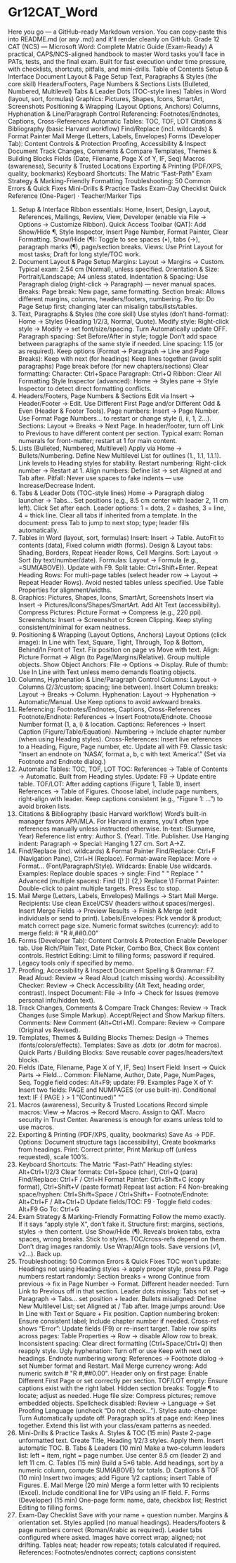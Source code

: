 # Gr12CAT_Word

Here you go — a GitHub-ready Markdown version. You can copy-paste this into README.md (or any .md) and it’ll render cleanly on GitHub.
Grade 12 CAT (NCS) — Microsoft Word: Complete Matric Guide (Exam-Ready)
A practical, CAPS/NCS-aligned handbook to master Word tasks you’ll face in PATs, tests, and the final exam. Built for fast execution under time pressure, with checklists, shortcuts, pitfalls, and mini-drills.
Table of Contents
Setup & Interface
Document Layout & Page Setup
Text, Paragraphs & Styles (the core skill)
Headers/Footers, Page Numbers & Sections
Lists (Bulleted, Numbered, Multilevel)
Tabs & Leader Dots (TOC-style lines)
Tables in Word (layout, sort, formulas)
Graphics: Pictures, Shapes, Icons, SmartArt, Screenshots
Positioning & Wrapping (Layout Options, Anchors)
Columns, Hyphenation & Line/Paragraph Control
Referencing: Footnotes/Endnotes, Captions, Cross-References
Automatic Tables: TOC, TOF, LOT
Citations & Bibliography (basic Harvard workflow)
Find/Replace (incl. wildcards) & Format Painter
Mail Merge (Letters, Labels, Envelopes)
Forms (Developer Tab): Content Controls & Protection
Proofing, Accessibility & Inspect Document
Track Changes, Comments & Compare
Templates, Themes & Building Blocks
Fields (Date, Filename, Page X of Y, IF, Seq)
Macros (awareness), Security & Trusted Locations
Exporting & Printing (PDF/XPS, quality, bookmarks)
Keyboard Shortcuts: The Matric “Fast-Path”
Exam Strategy & Marking-Friendly Formatting
Troubleshooting: 50 Common Errors & Quick Fixes
Mini-Drills & Practice Tasks
Exam-Day Checklist
Quick Reference (One-Pager) · Teacher/Marker Tips
1) Setup & Interface
Ribbon essentials: Home, Insert, Design, Layout, References, Mailings, Review, View, Developer (enable via File → Options → Customize Ribbon).
Quick Access Toolbar (QAT): Add Show/Hide ¶, Style Inspector, Insert Page Number, Format Painter, Clear Formatting.
Show/Hide (¶): Toggle to see spaces (•), tabs (→), paragraph marks (¶), page/section breaks.
Views: Use Print Layout for most tasks; Draft for long style/TOC work.
2) Document Layout & Page Setup
Margins: Layout → Margins → Custom. Typical exam: 2.54 cm (Normal), unless specified.
Orientation & Size: Portrait/Landscape; A4 unless stated.
Indentation & Spacing: Use Paragraph dialog (right-click → Paragraph) — never manual spaces.
Breaks:
Page break: New page, same formatting.
Section break: Allows different margins, columns, headers/footers, numbering.
Pro tip: Do Page Setup first; changing later can misalign tabs/lists/tables.
3) Text, Paragraphs & Styles (the core skill)
Use styles (don’t hand-format): Home → Styles (Heading 1/2/3, Normal, Quote).
Modify style: Right-click style → Modify → set font/size/spacing. Turn Automatically update OFF.
Paragraph spacing: Set Before/After in style; toggle Don’t add space between paragraphs of the same style if needed.
Line spacing: 1.15 (or as required).
Keep options (Format → Paragraph → Line and Page Breaks):
Keep with next (for headings)
Keep lines together (avoid split paragraphs)
Page break before (for new chapters/sections)
Clear formatting:
Character: Ctrl+Space
Paragraph: Ctrl+Q
Ribbon: Clear All Formatting
Style Inspector (advanced): Home → Styles pane → Style Inspector to detect direct formatting conflicts.
4) Headers/Footers, Page Numbers & Sections
Edit via Insert → Header/Footer → Edit.
Use Different First Page and/or Different Odd & Even (Header & Footer Tools).
Page numbers: Insert → Page Number. Use Format Page Numbers… to restart or change style (i, ii, 1, 2…).
Sections: Layout → Breaks → Next Page. In header/footer, turn off Link to Previous to have different content per section.
Typical exam: Roman numerals for front-matter; restart at 1 for main content.
5) Lists (Bulleted, Numbered, Multilevel)
Apply via Home → Bullets/Numbering.
Define New Multilevel List for outlines (1., 1.1, 1.1.1). Link levels to Heading styles for stability.
Restart numbering: Right-click number → Restart at 1.
Align numbers: Define list → set Aligned at and Tab after.
Pitfall: Never use spaces to fake indents — use Increase/Decrease Indent.
6) Tabs & Leader Dots (TOC-style lines)
Home → Paragraph dialog launcher → Tabs…
Set positions (e.g., 8.5 cm center with leader 2, 11 cm left). Click Set after each.
Leader options: 1 = dots, 2 = dashes, 3 = line, 4 = thick line.
Clear all tabs if inherited from a template.
In the document: press Tab to jump to next stop; type; leader fills automatically.
7) Tables in Word (layout, sort, formulas)
Insert: Insert → Table.
AutoFit to contents (data), Fixed column width (forms).
Design & Layout tabs: Shading, Borders, Repeat Header Rows, Cell Margins.
Sort: Layout → Sort (by text/number/date).
Formulas: Layout → Formula (e.g., =SUM(ABOVE)). Update with F9.
Split table: Ctrl+Shift+Enter.
Repeat Heading Rows: For multi-page tables (select header row → Layout → Repeat Header Rows).
Avoid nested tables unless specified. Use Table Properties for alignment/widths.
8) Graphics: Pictures, Shapes, Icons, SmartArt, Screenshots
Insert via Insert → Pictures/Icons/Shapes/SmartArt.
Add Alt Text (accessibility).
Compress Pictures: Picture Format → Compress (e.g., 220 ppi).
Screenshots: Insert → Screenshot or Screen Clipping.
Keep styling consistent/minimal for exam neatness.
9) Positioning & Wrapping (Layout Options, Anchors)
Layout Options (click image): In Line with Text, Square, Tight, Through, Top & Bottom, Behind/In Front of Text.
Fix position on page vs Move with text.
Align: Picture Format → Align (to Page/Margins/Relative).
Group multiple objects.
Show Object Anchors: File → Options → Display.
Rule of thumb: Use In Line with Text unless memo demands floating objects.
10) Columns, Hyphenation & Line/Paragraph Control
Columns: Layout → Columns (2/3/custom; spacing; line between).
Insert Column breaks: Layout → Breaks → Column.
Hyphenation: Layout → Hyphenation → Automatic/Manual. Use Keep options to avoid awkward breaks.
11) Referencing: Footnotes/Endnotes, Captions, Cross-References
Footnote/Endnote: References → Insert Footnote/Endnote. Choose Number format (1, a, i) & location.
Captions: References → Insert Caption (Figure/Table/Equation). Numbering → Include chapter number (when using Heading styles).
Cross-References: Insert live references to a Heading, Figure, Page number, etc. Update all with F9.
Classic task: “Insert an endnote on ‘NASA’, format a, b, c with text ‘America’.” (Set via Footnote and Endnote dialog.)
12) Automatic Tables: TOC, TOF, LOT
TOC: References → Table of Contents → Automatic. Built from Heading styles. Update: F9 → Update entire table.
TOF/LOT: After adding captions (Figure 1, Table 1), insert References → Table of Figures. Choose label, include page numbers, right-align with leader.
Keep captions consistent (e.g., “Figure 1: …”) to avoid broken lists.
13) Citations & Bibliography (basic Harvard workflow)
Word’s built-in manager favors APA/MLA. For Harvard in exams, you’ll often type references manually unless instructed otherwise.
In-text: (Surname, Year)
Reference list entry: Author S. (Year). Title. Publisher.
Use Hanging indent: Paragraph → Special: Hanging 1.27 cm. Sort A→Z.
14) Find/Replace (incl. wildcards) & Format Painter
Find/Replace: Ctrl+F (Navigation Pane), Ctrl+H (Replace).
Format-aware Replace: More → Format… (Font/Paragraph/Style).
Wildcards: Enable Use wildcards.
Examples:
Replace double spaces → single: Find " " Replace " "
Advanced (multiple spaces): Find ([! ]) {2,} Replace \1
Format Painter: Double-click to paint multiple targets. Press Esc to stop.
15) Mail Merge (Letters, Labels, Envelopes)
Mailings → Start Mail Merge.
Recipients: Use clean Excel/CSV (headers without spaces/merges).
Insert Merge Fields → Preview Results → Finish & Merge (edit individuals or send to print).
Labels/Envelopes: Pick vendor & product; match correct page size.
Numeric format switches (currency): add to merge field: \# "R #,##0.00"
16) Forms (Developer Tab): Content Controls & Protection
Enable Developer tab.
Use Rich/Plain Text, Date Picker, Combo Box, Check Box content controls.
Restrict Editing: Limit to filling forms; password if required.
Legacy tools only if specified by memo.
17) Proofing, Accessibility & Inspect Document
Spelling & Grammar: F7.
Read Aloud: Review → Read Aloud (catch missing words).
Accessibility Checker: Review → Check Accessibility (Alt Text, heading order, contrast).
Inspect Document: File → Info → Check for Issues (remove personal info/hidden text).
18) Track Changes, Comments & Compare
Track Changes: Review → Track Changes (use Simple Markup).
Accept/Reject and Show Markup filters.
Comments: New Comment (Alt+Ctrl+M).
Compare: Review → Compare (Original vs Revised).
19) Templates, Themes & Building Blocks
Themes: Design → Themes (fonts/colors/effects).
Templates: Save as .dotx (or .dotm for macros).
Quick Parts / Building Blocks: Save reusable cover pages/headers/text blocks.
20) Fields (Date, Filename, Page X of Y, IF, Seq)
Insert Field: Insert → Quick Parts → Field…
Common: FileName, Author, Date, Page, NumPages, Seq.
Toggle field codes: Alt+F9; update: F9.
Examples
Page X of Y: Insert two fields: PAGE and NUMPAGES (or use built-in).
Conditional text:
IF { PAGE } > 1 "(Continued)" ""
21) Macros (awareness), Security & Trusted Locations
Record simple macros: View → Macros → Record Macro. Assign to QAT.
Macro security in Trust Center. Awareness is enough for exams unless told to use macros.
22) Exporting & Printing (PDF/XPS, quality, bookmarks)
Save As → PDF. Options: Document structure tags (accessibility), Create bookmarks from headings.
Print: Correct printer, Print Markup off (unless requested), scale 100%.
23) Keyboard Shortcuts: The Matric “Fast-Path”
Heading styles: Alt+Ctrl+1/2/3
Clear formats: Ctrl+Space (char), Ctrl+Q (para)
Find/Replace: Ctrl+F / Ctrl+H
Format Painter: Ctrl+Shift+C (copy format), Ctrl+Shift+V (paste format)
Repeat last action: F4
Non-breaking space/hyphen: Ctrl+Shift+Space / Ctrl+Shift+-
Footnote/Endnote: Alt+Ctrl+F / Alt+Ctrl+D
Update fields/TOC: F9 · Toggle field codes: Alt+F9
Go To: Ctrl+G
24) Exam Strategy & Marking-Friendly Formatting
Follow the memo exactly. If it says “apply style X”, don’t fake it.
Structure first: margins, sections, styles → then content.
Use Show/Hide (¶). Reveals broken tabs, extra spaces, wrong breaks.
Stick to styles. TOC/cross-refs depend on them.
Don’t drag images randomly. Use Wrap/Align tools.
Save versions (v1, v2…). Back up.
25) Troubleshooting: 50 Common Errors & Quick Fixes
TOC won’t update: Headings not using Heading styles → apply proper style, press F9.
Page numbers restart randomly: Section breaks + wrong Continue from previous → fix in Page Number → Format.
Different header needed: Turn Link to Previous off in that section.
Leader dots missing: Tabs not set → Paragraph → Tabs… set position + leader.
Bullets misaligned: Define New Multilevel List; set Aligned at / Tab after.
Image jumps around: Use In Line with Text or Square + Fix position.
Caption numbering broken: Ensure consistent label; Include chapter number if needed.
Cross-ref shows “Error”: Update fields (F9) or re-insert target.
Table row splits across pages: Table Properties → Row → disable Allow row to break.
Inconsistent spacing: Clear direct formatting (Ctrl+Space/Ctrl+Q) then reapply style.
Ugly hyphenation: Turn off or use Keep with next on headings.
Endnote numbering wrong: References → Footnote dialog → set Number format and Restart.
Mail Merge currency wrong: Add numeric switch \# "R #,##0.00".
Header only on first page: Enable Different First Page or set correctly per section.
TOF/LOT empty: Ensure captions exist with the right label.
Hidden section breaks: Toggle ¶ to locate; adjust as needed.
Huge file size: Compress pictures; remove embedded objects.
Spellcheck disabled: Review → Language → Set Proofing Language (uncheck “Do not check…”).
Styles auto-change: Turn Automatically update off.
Paragraph splits at page end: Keep lines together.
Extend this list with your class/exam patterns as needed.
26) Mini-Drills & Practice Tasks
A. Styles & TOC (15 min)
Paste 2-page unformatted text. Create Title, Heading 1/2/3 styles. Apply them. Insert automatic TOC.
B. Tabs & Leaders (10 min)
Make a two-column leaders list: left = item, right = page number. Use center 8.5 cm (leader 2) and left 11 cm.
C. Tables (15 min)
Build a 5×6 table. Add headings, sort by a numeric column, compute SUM(ABOVE) for totals.
D. Captions & TOF (10 min)
Insert two images; add Figure 1/2 captions; insert Table of Figures.
E. Mail Merge (20 min)
Merge a form letter with 10 recipients (Excel). Include conditional line for VIPs using an IF field.
F. Forms (Developer) (15 min)
One-page form: name, date, checkbox list; Restrict Editing to filling forms.
27) Exam-Day Checklist
 Save with your name + question number.
 Margins & orientation set.
 Styles applied (no manual headings).
 Headers/footers & page numbers correct (Roman/Arabic as required).
 Leader tabs configured where asked.
 Images have correct wrap; aligned; not drifting.
 Tables neat; header row repeats; totals calculated if required.
 References: Footnotes/endnotes correct; captions consistent

